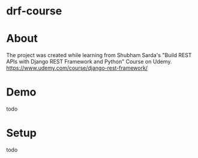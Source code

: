 # drf-course

# About 
The project was created while learning from Shubham Sarda's "Build REST APIs with Django REST Framework and Python" Course on Udemy.
https://www.udemy.com/course/django-rest-framework/

# Demo
todo
# Setup
todo

